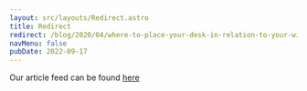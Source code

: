 ```yaml
---
layout: src/layouts/Redirect.astro
title: Redirect
redirect: /blog/2020/04/where-to-place-your-desk-in-relation-to-your-windows/
navMenu: false
pubDate: 2022-09-17
---
```

<div>
Our article feed can be found <a href="/blog/2020/04/where-to-place-your-desk-in-relation-to-your-windows/">here</a>
</div>
